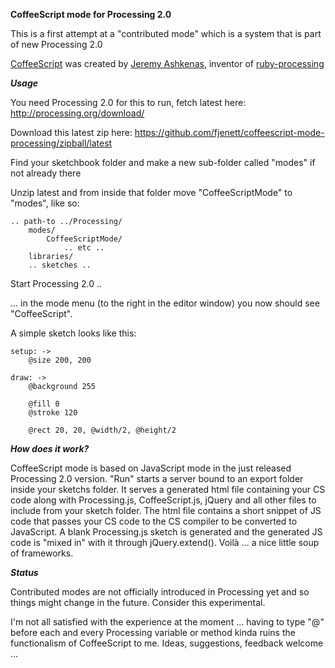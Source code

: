**CoffeeScript mode for Processing 2.0**

This is a first attempt at a "contributed mode" which is a 
system that is part of new Processing 2.0

[CoffeeScript](http://coffeescript.org/) was created by [Jeremy Ashkenas](https://github.com/jashkenas), inventor of [ruby-processing](https://github.com/jashkenas/ruby-processing)

***Usage***

You need Processing 2.0 for this to run, fetch latest here:
http://processing.org/download/

Download this latest zip here:
https://github.com/fjenett/coffeescript-mode-processing/zipball/latest

Find your sketchbook folder and make a new sub-folder called "modes" if not already there

Unzip latest and from inside that folder move "CoffeeScriptMode" to "modes", like so:

    .. path-to ../Processing/
        modes/
            CoffeeScriptMode/
                .. etc ..
		libraries/
		.. sketches ..

Start Processing 2.0 ..

... in the mode menu (to the right in the editor window) you now should see "CoffeeScript".

A simple sketch looks like this:

	setup: ->
		@size 200, 200

	draw: ->
		@background 255
	
		@fill 0
		@stroke 120
	
		@rect 20, 20, @width/2, @height/2


***How does it work?***

CoffeeScript mode is based on JavaScript mode in the just released Processing 2.0 version. "Run" starts a server bound to an export folder inside your sketchs folder. It serves a generated html file containing your CS code along with Processing.js, CoffeeScript.js, jQuery and all other files to include from your sketch folder. The html file contains a short snippet of JS code that passes your CS code to the CS compiler to be converted to JavaScript. A blank Processing.js sketch is generated and the generated JS code is "mixed in" with it through jQuery.extend(). Voilà ... a nice little soup of frameworks.

***Status***

Contributed modes are not officially introduced in Processing yet and so things might change in the future. Consider this experimental.

I'm not all satisfied with the experience at the moment ... having to type "@" before each and every Processing variable or method kinda ruins the functionalism of CoffeeScript to me. Ideas, suggestions, feedback welcome ...



